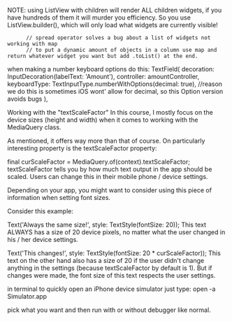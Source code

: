 NOTE: using ListView with children will render ALL children widgets, if you have hundreds of them it will murder you efficiency. So you use ListView.builder(), which will only load what widgets are currently visible!


          // spread operator solves a bug about a list of widgets not working with map
          // to put a dynamic amount of objects in a column use map and return whatever widget you want but add .toList() at the end.

when making a number keyboard options do this:
            TextField(
              decoration: InputDecoration(labelText: 'Amount'),
              controller: amountController,
              keyboardType: TextInputType.numberWithOptions(decimal: true), //reason we do this is sometimes iOS wont' allow for decimal, so this Option version avoids bugs
            ),

Working with the "textScaleFactor"
In this course, I mostly focus on the device sizes (height and width) when it comes to working with the MediaQuery class.

As mentioned, it offers way more than that of course. On particularly interesting property is the textScaleFactor property:

final curScaleFactor = MediaQuery.of(context).textScaleFactor;
textScaleFactor tells you by how much text output in the app should be scaled. Users can change this in their mobile phone / device settings.

Depending on your app, you might want to consider using this piece of information when setting font sizes.

Consider this example:

Text('Always the same size!', style: TextStyle(fontSize: 20));
This text ALWAYS has a size of 20 device pixels, no matter what the user changed in his / her device settings.

Text('This changes!', style: TextStyle(fontSize: 20 * curScaleFactor));
This text on the other hand also has a size of 20 if the user didn't change anything in the settings (because textScaleFactor by default is 1). But if changes were made, the font size of this text respects the user settings.



in terminal to quickly open an iPhone device simulator just type:
open -a Simulator.app

pick what you want and then run with or without debugger like normal.